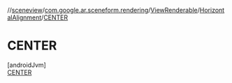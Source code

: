 //[sceneview](../../../../../index.md)/[com.google.ar.sceneform.rendering](../../../index.md)/[ViewRenderable](../../index.md)/[HorizontalAlignment](../index.md)/[CENTER](index.md)

# CENTER

[androidJvm]\
[CENTER](index.md)
